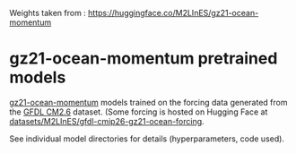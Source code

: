Weights taken from : https://huggingface.co/M2LInES/gz21-ocean-momentum

# gz21-ocean-momentum pretrained models
[gfdl-cm2.6-pangeo]: https://catalog.pangeo.io/browse/master/ocean/GFDL_CM2_6/
[gz21-gh]: https://github.com/m2lines/gz21_ocean_momentum
[gz21-data-hf]: https://huggingface.co/datasets/M2LInES/gfdl-cmip26-gz21-ocean-forcing

[gz21-ocean-momentum][gz21-gh] models trained on the forcing data generated from
the [GFDL CM2.6][gfdl-cm2.6-pangeo] dataset. (Some forcing is hosted on Hugging
Face at [datasets/M2LInES/gfdl-cmip26-gz21-ocean-forcing][gz21-data-hf].

See individual model directories for details (hyperparameters, code used).
